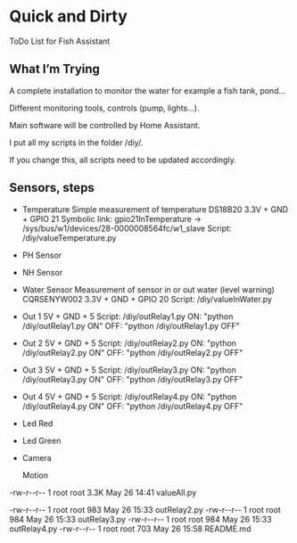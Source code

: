 # Quick and Dirty
ToDo List for Fish Assistant

## What I’m Trying
A complete installation to monitor the water for example a fish tank, pond...

Different monitoring tools, controls (pump, lights...).

Main software will be controlled by Home Assistant.

I put all my scripts in the folder /diy/.

If you change this, all scripts need to be updated accordingly.

## Sensors, steps
- Temperature
    Simple measurement of temperature
    DS18B20
    3.3V + GND + GPIO 21
    Symbolic link: gpio21InTemperature -> /sys/bus/w1/devices/28-0000008564fc/w1_slave
    Script: /diy/valueTemperature.py

- PH Sensor

- NH Sensor

- Water Sensor
    Measurement of sensor in or out water (level warning)
    CQRSENYW002
    3.3V + GND + GPIO 20
    Script: /diy/valueInWater.py

- Out 1
    5V + GND + 5
    Script: /diy/outRelay1.py
        ON: "python /diy/outRelay1.py ON"
        OFF: "python /diy/outRelay1.py OFF"

- Out 2
    5V + GND + 5
    Script: /diy/outRelay2.py
        ON: "python /diy/outRelay2.py ON"
        OFF: "python /diy/outRelay2.py OFF"

- Out 3
    5V + GND + 5
    Script: /diy/outRelay3.py
        ON: "python /diy/outRelay3.py ON"
        OFF: "python /diy/outRelay3.py OFF"

- Out 4
    5V + GND + 5
    Script: /diy/outRelay4.py
        ON: "python /diy/outRelay4.py ON"
        OFF: "python /diy/outRelay4.py OFF"


- Led Red


- Led Green


- Camera

  Motion




-rw-r--r-- 1 root root 3.3K May 26 14:41 valueAll.py

-rw-r--r-- 1 root root  983 May 26 15:33 outRelay2.py
-rw-r--r-- 1 root root  984 May 26 15:33 outRelay3.py
-rw-r--r-- 1 root root  984 May 26 15:33 outRelay4.py
-rw-r--r-- 1 root root  703 May 26 15:58 README.md
  
